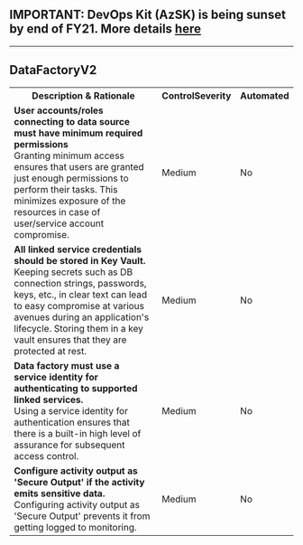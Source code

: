 ## IMPORTANT: DevOps Kit (AzSK) is being sunset by end of FY21. More details [here](../../../ReleaseNotes/AzSKSunsetNotice.md)
----------------------------------------------

<html>
<head>

</head><body>
<H2>DataFactoryV2</H2><table><tr><th>Description & Rationale</th><th>ControlSeverity</th><th>Automated</th></tr><tr><td><b>User accounts/roles connecting to data source must have minimum required permissions</b><br/>Granting minimum access ensures that users are granted just enough permissions to perform their tasks. This minimizes exposure of the resources in case of user/service account compromise.</td><td>Medium</td><td>No</td></tr><tr><td><b>All linked service credentials should be stored in Key Vault.</b><br/>Keeping secrets such as DB connection strings, passwords, keys, etc., in clear text can lead to easy compromise at various avenues during an application's lifecycle. Storing them in a key vault ensures that they are protected at rest.</td><td>Medium</td><td>No</td></tr><tr><td><b>Data factory must use a service identity for authenticating to supported linked services.</b><br/>Using a service identity for authentication ensures that there is a built-in high level of assurance for subsequent access control.</td><td>Medium</td><td>No</td></tr><tr><td><b>Configure activity output as 'Secure Output' if the activity emits sensitive data.</b><br/>Configuring activity output as 'Secure Output' prevents it from getting logged to monitoring.</td><td>Medium</td><td>No</td></tr></table>
<table>
</table>
</body></html>
